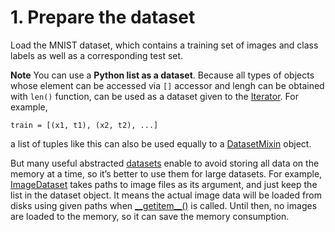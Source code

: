 # 1. Prepare the dataset

Load the MNIST dataset, which contains a training set of images and class labels as well as a corresponding test set.

**Note**
You can use a **Python list as a dataset**. Because all types of objects whose element can be accessed via `[]` accessor and lengh can be obtained with `len()` function, can be used as a dataset given to the [Iterator](https://docs.chainer.org/en/latest/reference/core/generated/chainer.dataset.Iterator.html#chainer.dataset.Iterator). For example,

```
train = [(x1, t1), (x2, t2), ...]
```

a list of tuples like this can also be used equally to a [DatasetMixin](https://docs.chainer.org/en/latest/reference/core/generated/chainer.dataset.DatasetMixin.html#chainer.dataset.DatasetMixin) object.

But many useful abstracted [datasets](https://docs.chainer.org/en/latest/reference/datasets.html#module-chainer.datasets) enable to avoid storing all data on the memory at a time, so it’s better to use them for large datasets. For example, [ImageDataset](https://docs.chainer.org/en/latest/reference/generated/chainer.datasets.ImageDataset.html#chainer.datasets.ImageDataset) takes paths to image files as its argument, and just keep the list in the dataset object. It means the actual image data will be loaded from disks using given paths when [\_\_getitem\_\_()](https://docs.chainer.org/en/latest/reference/generated/chainer.datasets.ImageDataset.html#chainer.datasets.ImageDataset.__getitem__) is called. Until then, no images are loaded to the memory, so it can save the memory consumption.
